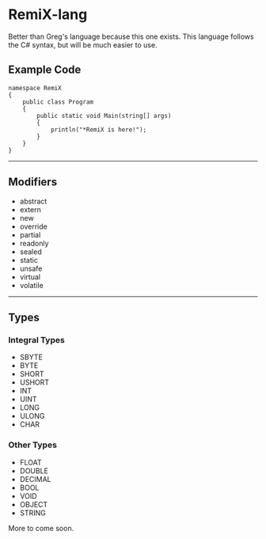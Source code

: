 # RemiX-lang
Better than Greg's language because this one exists.
This language follows the C# syntax, but will be much easier to use.
## Example Code
```
namespace RemiX
{
    public class Program
    {
        public static void Main(string[] args)
        {
            println("*RemiX is here!");
        }
    }
}
```
***
## Modifiers
- abstract
- extern
- new
- override
- partial
- readonly
- sealed
- static
- unsafe
- virtual
- volatile
*** 
## Types
### Integral Types
- SBYTE
- BYTE 
- SHORT 
- USHORT 
- INT 
- UINT 
- LONG 
- ULONG 
- CHAR
    
### Other Types
- FLOAT 
- DOUBLE 
- DECIMAL 
- BOOL 
- VOID 
- OBJECT 
- STRING 



More to come soon.
